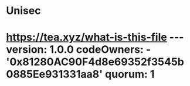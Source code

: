 # Unisec
# https://tea.xyz/what-is-this-file --- version: 1.0.0 codeOwners:   - '0x81280AC90F4d8e69352f3545b0885Ee931331aa8' quorum: 1
